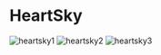 # HeartSky

![heartsky1](https://user-images.githubusercontent.com/96654573/220919096-988acdb2-043c-4ea2-90ea-9e2faf58e0c5.png)
![heartsky2](https://user-images.githubusercontent.com/96654573/220919923-cd080a67-4379-4581-a8f8-25165b381c9f.png)
![heartsky3](https://user-images.githubusercontent.com/96654573/220920251-9b42ebb3-be6a-4742-a691-e01bed1736fd.png)
